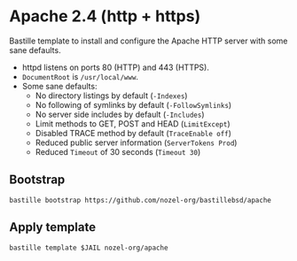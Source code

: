 # Apache 2.4 (http + https)
Bastille template to install and configure the Apache HTTP server with some sane defaults.

* httpd listens on ports 80 (HTTP) and 443 (HTTPS).
* `DocumentRoot` is `/usr/local/www`.
* Some sane defaults:
  * No directory listings by default (`-Indexes`)
  * No following of symlinks by default (`-FollowSymlinks`)
  * No server side includes by default (`-Includes`)
  * Limit methods to GET, POST and HEAD (`LimitExcept`)
  * Disabled TRACE method by default (`TraceEnable off`)
  * Reduced public server information (`ServerTokens Prod`)
  * Reduced `Timeout` of 30 seconds (`Timeout 30`)

## Bootstrap
```
bastille bootstrap https://github.com/nozel-org/bastillebsd/apache
```

## Apply template
```
bastille template $JAIL nozel-org/apache
```
